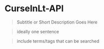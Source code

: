 # CurseInLt-API

> Subtitle or Short Description Goes Here

> ideally one sentence

> include terms/tags that can be searched
